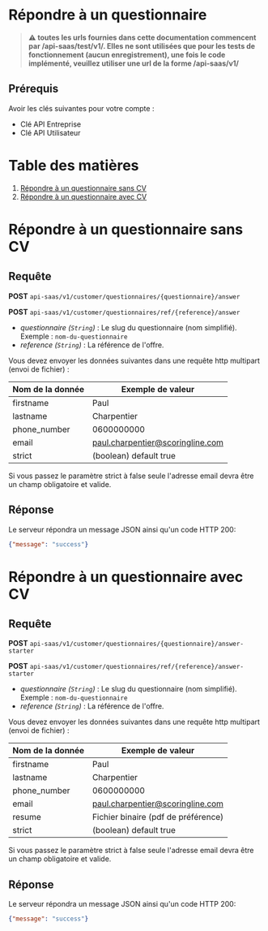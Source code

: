 Répondre à un questionnaire
=====================================================

>**:warning: toutes les urls fournies dans cette documentation commencent par /api-saas/test/v1/. Elles ne sont utilisées que pour les tests de fonctionnement (aucun enregistrement), une fois le code implémenté, veuillez utiliser une url de la forme /api-saas/v1/**

Prérequis
----------

Avoir les clés suivantes pour votre compte :

* Clé API Entreprise
* Clé API Utilisateur

# Table des matières
1. [Répondre à un questionnaire sans CV](#répondre-à-un-questionnaire-sans-cv)
2. [Répondre à un questionnaire avec CV](#répondre-à-un-questionnaire-avec-cv)

# Répondre à un questionnaire sans CV

## Requête

**POST** `api-saas/v1/customer/questionnaires/{questionnaire}/answer`

**POST** `api-saas/v1/customer/questionnaires/ref/{reference}/answer`

* *questionnaire (`String`)* : Le slug du questionnaire (nom simplifié). Exemple : `nom-du-questionnaire`
* *reference (`String`)* : La référence de l'offre.

Vous devez envoyer les données suivantes dans une requête http multipart (envoi de fichier) :

Nom de la donnée | Exemple de valeur
-----------------|------------------------------------
firstname        | Paul
lastname         | Charpentier
phone_number     | 0600000000
email            | paul.charpentier@scoringline.com
strict           | (boolean) default true

Si vous passez le paramètre strict à false seule l'adresse email devra être un champ obligatoire et valide.

## Réponse

Le serveur répondra un message JSON ainsi qu'un code HTTP 200:

```json
{"message": "success"}
```

# Répondre à un questionnaire avec CV

## Requête

**POST** `api-saas/v1/customer/questionnaires/{questionnaire}/answer-starter`

**POST** `api-saas/v1/customer/questionnaires/ref/{reference}/answer-starter`

* *questionnaire (`String`)* : Le slug du questionnaire (nom simplifié). Exemple : `nom-du-questionnaire`
* *reference (`String`)* : La référence de l'offre.

Vous devez envoyer les données suivantes dans une requête http multipart (envoi de fichier) :

Nom de la donnée | Exemple de valeur
-----------------|------------------------------------
firstname        | Paul
lastname         | Charpentier
phone_number     | 0600000000
email            | paul.charpentier@scoringline.com
resume           | Fichier binaire (pdf de préférence)
strict           | (boolean) default true

Si vous passez le paramètre strict à false seule l'adresse email devra être un champ obligatoire et valide.

## Réponse

Le serveur répondra un message JSON ainsi qu'un code HTTP 200:

```json
{"message": "success"}
```
